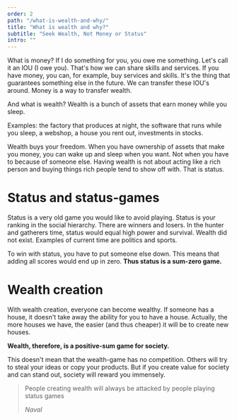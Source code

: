 ```yaml
---
order: 2
path: "/what-is-wealth-and-why/"
title: "What is wealth and why?"
subtitle: "Seek Wealth, Not Money or Status"
intro: ""
---
```


What is money? If I do something for you, you owe me something. Let's call it an IOU (I owe you). That's how we can share skills and services. If you have money, you can, for example, buy services and skills. It's the thing that guarantees something else in the future. We can transfer these IOU's around. Money is a way to transfer wealth.

And what is wealth? Wealth is a bunch of assets that earn money while you sleep.

Examples: the factory that produces at night, the software that runs while you sleep, a webshop, a house you rent out, investments in stocks.

Wealth buys your freedom. When you have ownership of assets that make you money, you can wake up and sleep when you want. Not when you have to because of someone else. Having wealth is not about acting like a rich person and buying things rich people tend to show off with. That is status.


# Status and status-games

Status is a very old game you would like to avoid playing. Status is your ranking in the social hierarchy. There are winners and losers. In the hunter and gatherers time, status would equal high power and survival. Wealth did not exist. Examples of current time are politics and sports.

To win with status, you have to put someone else down. This means that adding all scores would end up in zero. **Thus status is a sum-zero game.**

# Wealth creation
With wealth creation, everyone can become wealthy. If someone has a house, it doesn't take away the ability for you to have a house. Actually, the more houses we have, the easier (and thus cheaper) it will be to create new houses.

**Wealth, therefore, is a positive-sum game for society.**

This doesn't mean that the wealth-game has no competition. Others will try to steal your ideas or copy your products. But if you create value for society and can stand out, society will reward you immensely.

> People creating wealth will always be attacked by people playing status games 
> 
> <cite>Naval</cite>